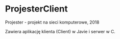 # ProjesterClient
Projester - projekt na sieci komputerowe, 2018

Zawiera aplikację klienta (Client) w Javie i serwer w C.
